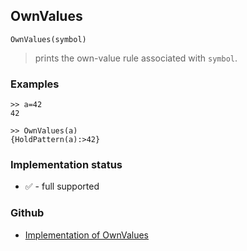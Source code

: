 ## OwnValues 

```
OwnValues(symbol)
```
> prints the own-value rule associated with `symbol`.
  
### Examples

``` 
>> a=42
42

>> OwnValues(a)
{HoldPattern(a):>42}
```






### Implementation status

* &#x2705; - full supported

### Github

* [Implementation of OwnValues](https://github.com/axkr/symja_android_library/blob/master/symja_android_library/matheclipse-core/src/main/java/org/matheclipse/core/builtin/PatternMatching.java#L1280) 
